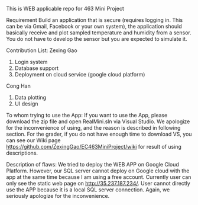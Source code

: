 This is WEB applicable repo for 463 Mini Project

Requirement
Build an application that is secure (requires logging in. This can be via Gmail, Facebook or your own system), the application should basically receive and plot sampled temperature and humidity from a sensor. You do not have to develop the sensor but you are expected to simulate it.

Contribution List:
Zexing Gao
1. Login system
2. Database support
3. Deployment on cloud service (google cloud platform)

Cong Han
1. Data plotting
2. UI design

To whom trying to use the App:
If you want to use the App, please download the zip file and open RealMini.sln via Visual Studio. We apologize for the inconvenience of using, and the reason is described in following section. For the grader, if you do not have enough time to download VS, you can see our Wiki page https://github.com/ZexingGao/EC463MiniProject/wiki for result of using descriptions. 


Description of flaws:
We tried to deploy the WEB APP on Google Cloud Platform. However, our SQL server cannot deploy on Google cloud with the app at the same time because I am using a free account. Currently user can only see the static web page on http://35.237.187.234/. User cannot directly use the APP because it is a local SQL server connection. Again, we seriously apologize for the inconvenience.
